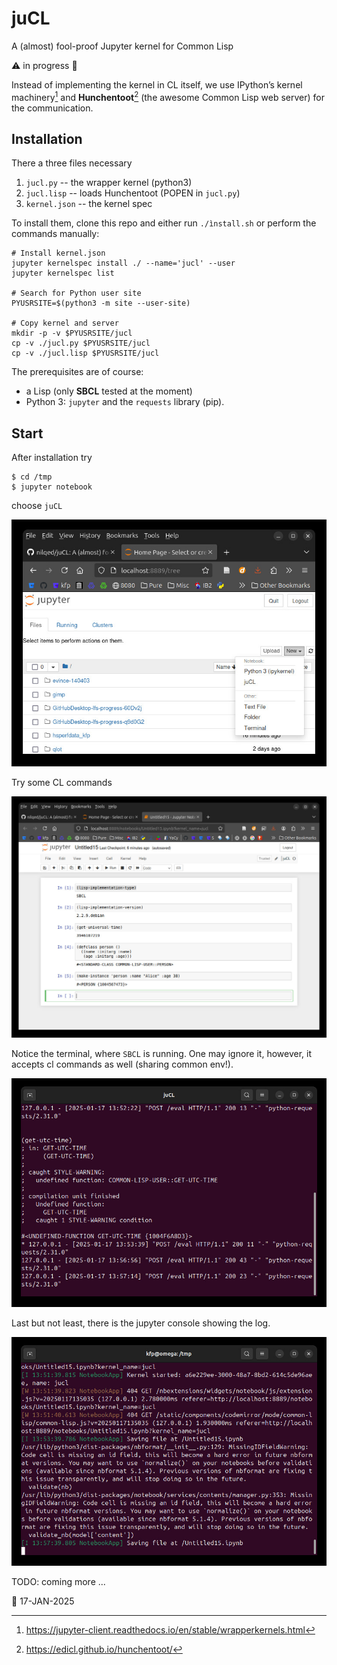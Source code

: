 # juCL
A (almost) fool-proof Jupyter kernel for Common Lisp

:warning: in progress :construction:

Instead of implementing the kernel in CL itself, we use 
IPython’s kernel machinery[^1] and 
__Hunchentoot__[^2] (the awesome Common Lisp web server) for the
communication.

## Installation
There a three files necessary

1. `jucl.py` -- the wrapper kernel (python3)
2. `jucl.lisp` -- loads Hunchentoot (POPEN in `jucl.py`)
3. `kernel.json` -- the kernel spec

To install them, clone this repo and either run `./ìnstall.sh` or perform the commands manually:

    # Install kernel.json
    jupyter kernelspec install ./ --name='jucl' --user
    jupyter kernelspec list

    # Search for Python user site 
    PYUSRSITE=$(python3 -m site --user-site)

    # Copy kernel and server
    mkdir -p -v $PYUSRSITE/jucl
    cp -v ./jucl.py $PYUSRSITE/jucl
    cp -v ./jucl.lisp $PYUSRSITE/jucl

The prerequisites are of course:

* a Lisp (only __SBCL__ tested at the moment)
* Python 3: `jupyter` and the `requests` library (pip).

## Start
After installation try 

    $ cd /tmp
    $ jupyter notebook
   
choose `juCL` 

![select-kernel](./docs/jucl1.jpg?raw=true)

Try some CL commands

![notebook](./docs/jucl2.jpg?raw=true)

Notice the terminal, where `SBCL` is running. One may ignore it, however,
it accepts cl commands as well (sharing common env!).

![terminal](./docs/jucl3.jpg?raw=true)

Last but not least, there is the jupyter console showing the log.

![jupyter-log](./docs/jucl4.jpg?raw=true)


TODO: coming more ...

📅 17-JAN-2025 


[^1]:https://jupyter-client.readthedocs.io/en/stable/wrapperkernels.html
[^2]:https://edicl.github.io/hunchentoot/
